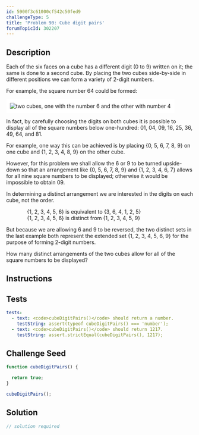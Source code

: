 ```yaml
---
id: 5900f3c61000cf542c50fed9
challengeType: 5
title: 'Problem 90: Cube digit pairs'
forumTopicId: 302207
---
```


## Description

<section id='description'>

Each of the six faces on a cube has a different digit (0 to 9) written on it; the same is done to a second cube. By placing the two cubes side-by-side in different positions we can form a variety of 2-digit numbers.

For example, the square number 64 could be formed:

<img class="img-responsive center-block" alt="two cubes, one with the number 6 and the other with number 4" src="https://cdn-media-1.freecodecamp.org/project-euler/cube-digit-pairs.png" style="background-color: white; padding: 10px;">

In fact, by carefully choosing the digits on both cubes it is possible to display all of the square numbers below one-hundred: 01, 04, 09, 16, 25, 36, 49, 64, and 81.

For example, one way this can be achieved is by placing {0, 5, 6, 7, 8, 9} on one cube and {1, 2, 3, 4, 8, 9} on the other cube.

However, for this problem we shall allow the 6 or 9 to be turned upside-down so that an arrangement like {0, 5, 6, 7, 8, 9} and {1, 2, 3, 4, 6, 7} allows for all nine square numbers to be displayed; otherwise it would be impossible to obtain 09.

In determining a distinct arrangement we are interested in the digits on each cube, not the order.

<div style="margin-left: 4em;">
  {1, 2, 3, 4, 5, 6} is equivalent to {3, 6, 4, 1, 2, 5}<br>
  {1, 2, 3, 4, 5, 6} is distinct from {1, 2, 3, 4, 5, 9}
</div>

But because we are allowing 6 and 9 to be reversed, the two distinct sets in the last example both represent the extended set {1, 2, 3, 4, 5, 6, 9} for the purpose of forming 2-digit numbers.

How many distinct arrangements of the two cubes allow for all of the square numbers to be displayed?

</section>

## Instructions

<section id='instructions'>

</section>

## Tests

<section id='tests'>

```yml
tests:
  - text: <code>cubeDigitPairs()</code> should return a number.
    testString: assert(typeof cubeDigitPairs() === 'number');
  - text: <code>cubeDigitPairs()</code> should return 1217.
    testString: assert.strictEqual(cubeDigitPairs(), 1217);

```

</section>

## Challenge Seed

<section id='challengeSeed'>

<div id='js-seed'>

```js
function cubeDigitPairs() {

  return true;
}

cubeDigitPairs();
```

</div>

</section>

## Solution

<section id='solution'>

```js
// solution required
```

</section>
